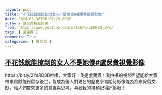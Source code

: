 ```yaml
---
layout: post
title: "不花钱就能撩到的女人不是她傻#盧保貴視覺影像"
date: 2024-05-30T06:07:23.000Z
author: 盧保貴視覺影像
from: https://www.youtube.com/watch?v=uLPRZQ_xNVU
tags: [ 盧保貴 ]
comments: True
categories: [ 盧保貴 ]
---
```

<!--1717049243000-->
[不花钱就能撩到的女人不是她傻#盧保貴視覺影像](https://www.youtube.com/watch?v=uLPRZQ_xNVU)
------

<div>
https://bit.ly/2YsRD8D哈嘍，大家好！我是盧寶貴！我拍攝的視頻希望能給大家帶來貢獻能夠留存後世，能成為後人對現在的歷史參考期待影像能為將來保留文獻，給人們帶來更多的意義與思考。喜歡我的視頻記得評論哦！
</div>
